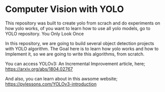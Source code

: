 # Computer Vision with YOLO 
This repository was built to create yolo from scrach and do experiments on how yolo works, of you want to learn how to use all yolo models, go to YOLO repository.
You Only Look Once

In this repository, we are going to build several object detection projects with YOLO algorithm.
The Goal here is to learn how yolo works and how to Implement it, 
so we are going to write this algorithms, from scratch.

You can access YOLOv3: An Incremental Improvement article, here; https://arxiv.org/abs/1804.02767

And also, you can learn about in this awsome website; https://pylessons.com/YOLOv3-introduction
